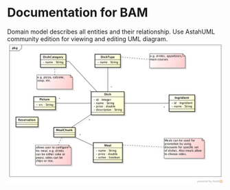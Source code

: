 # Documentation for BAM

Domain model describes all entities and their relationship. Use AstahUML community edition for viewing and editing UML diagram.
![Alt text](domain.png)
